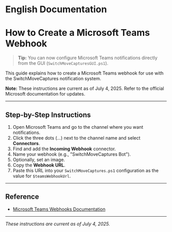 # English Documentation

# How to Create a Microsoft Teams Webhook


> **Tip:** You can now configure Microsoft Teams notifications directly from the GUI (`SwitchMoveCapturesGUI.ps1`).

This guide explains how to create a Microsoft Teams webhook for use with the SwitchMoveCaptures notification system.

**Note:** These instructions are current as of July 4, 2025. Refer to the official Microsoft documentation for updates.

---

## Step-by-Step Instructions

1. Open Microsoft Teams and go to the channel where you want notifications.
2. Click the three dots (...) next to the channel name and select **Connectors**.
3. Find and add the **Incoming Webhook** connector.
4. Name your webhook (e.g., "SwitchMoveCaptures Bot").
5. Optionally, set an image.
6. Copy the **Webhook URL**.
7. Paste this URL into your `SwitchMoveCaptures.ps1` configuration as the value for `$teamsWebhookUrl`.

---

## Reference
- [Microsoft Teams Webhooks Documentation](https://learn.microsoft.com/en-us/microsoftteams/platform/webhooks-and-connectors/how-to/add-incoming-webhook)

---

*These instructions are current as of July 4, 2025.*
